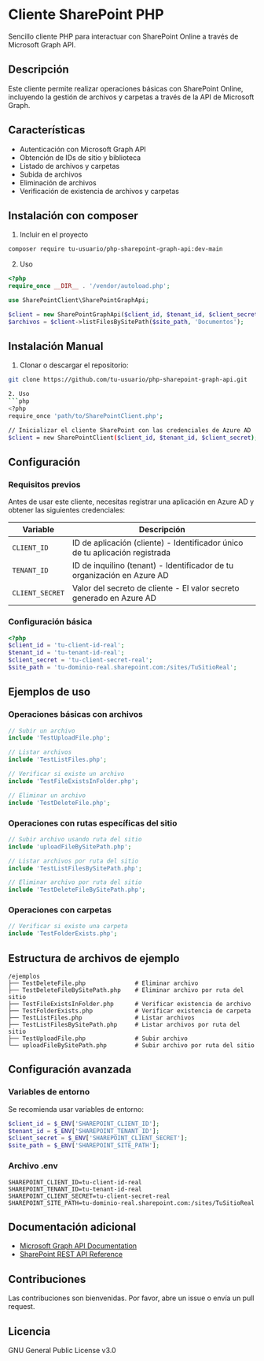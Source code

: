 # Cliente SharePoint PHP

Sencillo cliente PHP para interactuar con SharePoint Online a través de Microsoft Graph API.

## Descripción

Este cliente permite realizar operaciones básicas con SharePoint Online, incluyendo la gestión de archivos y carpetas a través de la API de Microsoft Graph.

## Características

- Autenticación con Microsoft Graph API
- Obtención de IDs de sitio y biblioteca
- Listado de archivos y carpetas
- Subida de archivos
- Eliminación de archivos
- Verificación de existencia de archivos y carpetas

## Instalación con composer

1. Incluir en el proyecto
```bash
composer require tu-usuario/php-sharepoint-graph-api:dev-main
```

2. Uso
```php
<?php
require_once __DIR__ . '/vendor/autoload.php';

use SharePointClient\SharePointGraphApi;

$client = new SharePointGraphApi($client_id, $tenant_id, $client_secret);
$archivos = $client->listFilesBySitePath($site_path, 'Documentos');
```

## Instalación Manual

1. Clonar o descargar el repositorio:
```bash
git clone https://github.com/tu-usuario/php-sharepoint-graph-api.git

2. Uso
```php
<?php
require_once 'path/to/SharePointClient.php';

// Inicializar el cliente SharePoint con las credenciales de Azure AD
$client = new SharePointClient($client_id, $tenant_id, $client_secret);
```

## Configuración

### Requisitos previos

Antes de usar este cliente, necesitas registrar una aplicación en Azure AD y obtener las siguientes credenciales:

| Variable | Descripción |
|----------|-------------|
| `CLIENT_ID` | ID de aplicación (cliente) - Identificador único de tu aplicación registrada |
| `TENANT_ID` | ID de inquilino (tenant) - Identificador de tu organización en Azure AD |
| `CLIENT_SECRET` | Valor del secreto de cliente - El valor secreto generado en Azure AD |

### Configuración básica

```php
<?php
$client_id = 'tu-client-id-real';
$tenant_id = 'tu-tenant-id-real';
$client_secret = 'tu-client-secret-real';
$site_path = 'tu-dominio-real.sharepoint.com:/sites/TuSitioReal';
```

## Ejemplos de uso

### Operaciones básicas con archivos

```php
// Subir un archivo
include 'TestUploadFile.php';

// Listar archivos
include 'TestListFiles.php';

// Verificar si existe un archivo
include 'TestFileExistsInFolder.php';

// Eliminar un archivo
include 'TestDeleteFile.php';
```

### Operaciones con rutas específicas del sitio

```php
// Subir archivo usando ruta del sitio
include 'uploadFileBySitePath.php';

// Listar archivos por ruta del sitio
include 'TestListFilesBySitePath.php';

// Eliminar archivo por ruta del sitio
include 'TestDeleteFileBySitePath.php';
```

### Operaciones con carpetas

```php
// Verificar si existe una carpeta
include 'TestFolderExists.php';
```

## Estructura de archivos de ejemplo

```
/ejemplos
├── TestDeleteFile.php              # Eliminar archivo
├── TestDeleteFileBySitePath.php    # Eliminar archivo por ruta del sitio
├── TestFileExistsInFolder.php      # Verificar existencia de archivo
├── TestFolderExists.php            # Verificar existencia de carpeta
├── TestListFiles.php               # Listar archivos
├── TestListFilesBySitePath.php     # Listar archivos por ruta del sitio
├── TestUploadFile.php              # Subir archivo
└── uploadFileBySitePath.php        # Subir archivo por ruta del sitio
```

## Configuración avanzada

### Variables de entorno

Se recomienda usar variables de entorno:

```php
$client_id = $_ENV['SHAREPOINT_CLIENT_ID'];
$tenant_id = $_ENV['SHAREPOINT_TENANT_ID'];
$client_secret = $_ENV['SHAREPOINT_CLIENT_SECRET'];
$site_path = $_ENV['SHAREPOINT_SITE_PATH'];
```

### Archivo .env

```env
SHAREPOINT_CLIENT_ID=tu-client-id-real
SHAREPOINT_TENANT_ID=tu-tenant-id-real
SHAREPOINT_CLIENT_SECRET=tu-client-secret-real
SHAREPOINT_SITE_PATH=tu-dominio-real.sharepoint.com:/sites/TuSitioReal
```

## Documentación adicional

- [Microsoft Graph API Documentation](https://docs.microsoft.com/en-us/graph/)
- [SharePoint REST API Reference](https://docs.microsoft.com/en-us/sharepoint/dev/sp-add-ins/complete-basic-operations-using-sharepoint-rest-endpoints)

## Contribuciones

Las contribuciones son bienvenidas. Por favor, abre un issue o envía un pull request.

## Licencia

GNU General Public License v3.0